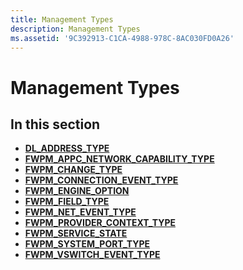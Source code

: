 ```yaml
---
title: Management Types
description: Management Types
ms.assetid: '9C392913-C1CA-4988-978C-8AC030FD0A26'
---
```


# Management Types

## In this section

-   [**DL\_ADDRESS\_TYPE**](dl-address-type.md)
-   [**FWPM\_APPC\_NETWORK\_CAPABILITY\_TYPE**](fwpm-appc-network-capability-type.md)
-   [**FWPM\_CHANGE\_TYPE**](fwpm-change-type-enum.md)
-   [**FWPM\_CONNECTION\_EVENT\_TYPE**](fwpm-connection-event-type.md)
-   [**FWPM\_ENGINE\_OPTION**](fwpm-engine-option.md)
-   [**FWPM\_FIELD\_TYPE**](fwpm-field-type-enum.md)
-   [**FWPM\_NET\_EVENT\_TYPE**](fwpm-net-event-type.md)
-   [**FWPM\_PROVIDER\_CONTEXT\_TYPE**](fwpm-provider-context-type-enum.md)
-   [**FWPM\_SERVICE\_STATE**](fwpm-service-state.md)
-   [**FWPM\_SYSTEM\_PORT\_TYPE**](fwpm-system-port-type.md)
-   [**FWPM\_VSWITCH\_EVENT\_TYPE**](fwpm-vswitch-event-type.md)

 

 




